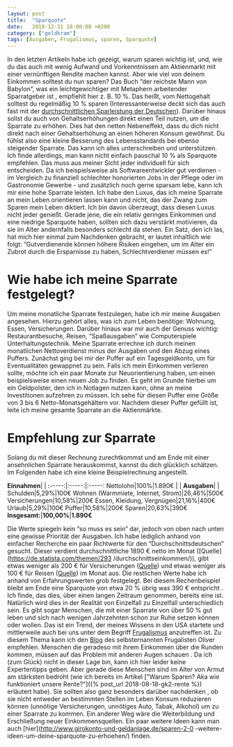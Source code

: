 ```yaml
---
layout: post
title:  "Sparquote"
date:   2018-12-31 18:00:00 +0200
category: ["geldkram"]
tags: [Ausgaben, Frugalismus, sparen, Sparquote]
---
```


In den letzten Artikeln habe ich gezeigt, warum sparen wichtig ist, und, wie du das auch mit wenig Aufwand und Vorkenntnissen am Aktienmarkt mit einer vernünftigen Rendite machen kannst. Aber wie viel von deinem Einkommen solltest du nun sparen? 
Das Buch “der reichste Mann von Babylon”, was ein leichtgewichtiger mit Metaphern arbeitender Sparratgeber ist
, empfiehlt hier z. B. 10 %. Das heißt, vom Nettogehalt solltest du regelmäßig 10 % sparen (Interessanterweise deckt sich das auch fast mit der [durchschnittlichen Sparleistung der Deutschen](https://www.tagesgeldvergleich.net/statistiken/sparquote.html)). Darüber hinaus sollst du auch von Gehaltserhöhungen direkt einen Teil nutzen, um die Sparrate zu erhöhen. Dies hat den netten Nebeneffekt, dass du dich nicht direkt nach einer Gehaltserhöhung an einen höheren Konsum gewöhnst. Du fühlst also eine kleine Besserung des Lebensstandards bei ebenso steigender Sparrate. Das kann ich alles unterschreiben und unterstützen. 
Ich finde allerdings, man kann nicht einfach pauschal 10 % als Sparquote empfehlen. Das muss aus meiner Sicht jeder individuell für sich entscheiden. Da ich beispielsweise als Softwareentwickler gut verdienen - im Vergleich zu finanziell schlechter honorierten Jobs in der Pflege oder im Gastronomie Gewerbe - und zusätzlich noch gerne sparsam lebe, kann ich mir eine hohe Sparrate leisten. Ich habe den Luxus, das ich meine Sparrate an mein Leben orientieren lassen kann und nicht, das der Zwang zum Sparen mein Leben diktiert. Ich bin davon überzeugt, dass diesen Luxus nicht jeder genießt. Gerade jene, die ein relativ geringes Einkommen und eine niedrige Sparquote haben, sollten sich dazu verstärkt motivieren, da sie im Alter andernfalls besonders schlecht da stehen. Ein Satz, den ich las, hat mich hier einmal zum Nachdenken gebracht, er lautet inhaltlich wie folgt: “Gutverdienende können höhere Risiken eingehen, um im Alter ein Zubrot durch die Ersparnisse zu haben, Schlechtverdiener müssen es!”

# Wie habe ich meine Sparrate festgelegt?

Um meine monatliche Sparrate festzulegen, habe ich mir meine Ausgaben angesehen. Hierzu gehört alles, was ich zum Leben benötige: Wohnung, Essen, Versicherungen. Darüber hinaus war mir auch der Genuss wichtig: Restaurantbesuche, Reisen, “Spaßausgaben” wie Computerspiele Unterhaltungstechnik. Meine Sparrate errechne ich durch meinen monatlichen Nettoverdienst minus der Ausgaben und den Abzug eines Puffers. Zunächst ging bei mir der Puffer auf ein Tagesgeldkonto, um für Eventualitäten gewappnet zu sein. Falls ich mein Einkommen verlieren sollte, möchte ich ein paar Monate zur Neuorientierung haben, um einen beispielsweise einen neuen Job zu finden. Es geht im Grunde hierbei um ein Geldpolster, den ich in Notlagen nutzen kann, ohne an meine Investitionen aufzehren zu müssen. Ich sehe für diesen Puffer eine Größe von 3 bis 6 Netto-Monatsgehältern vor. Nachdem dieser Puffer gefüllt ist, leite ich meine gesamte Sparrate an die Aktienmärkte.

# Empfehlung zur Sparrate

Solang du mit dieser Rechnung zurechtkommst und am Ende mit einer ansehnlichen Sparrate herauskommst, kannst du dich glücklich schätzen. Im Folgenden habe ich eine kleine Beispielrechnung angestellt.

**Einnahmen**| | 
:-----:|:-----:|:-----:
Nettolohn|100%|1.890€
 | | 
**Ausgaben**| | 
Schulden|5,29%|100€
Wohnen (Warmmiete, Internet, Strom)|26,46%|500€
Versicherungen|10,58%|200€
Essen, Kleidung, Vergnügen|21,16%|400€
Urlaub|5,29%|100€
Puffer|10,58%|200€
Sparen|20,63%|390€
**Insgesamt:**|**100,00%**|**1.890€**

Die Werte spiegeln kein “so muss es sein” dar, jedoch von oben nach unten eine gewisse Priorität der Ausgaben. Ich
 habe lediglich anhand von einfacher Recherche ein paar Richtwerte für den “Durchschnittsdeutschen” gesucht. Dieser
  verdient durchschnittliche 1890 € netto im Monat ([Quelle](https://de.statista.com/themen/293
  /durchschnittseinkommen/)), gibt etwas weniger als 200 € für Versicherungen ([Quelle](https://www.handelsblatt.com/finanzen/vorsorge/versicherung/europaweiter-vergleich-jeder-deutsche-zahlt-2219-euro-im-jahr-fuer-versicherungen/9506130.html?ticket=ST-3460887-fV6b2mnDYC4YIT9dUQW9-ap1)) und
   etwas weniger als 100 € für Reisen ([Quelle](https://www.sueddeutsche.de/geld/tourismus-oma-packt-die-koffer-1.2335580)) im Monat aus. Die restlichen Werte habe ich anhand von
    Erfahrungswerten
    grob festgelegt. Bei diesem Rechenbeispiel bleibt am Ende eine Sparquote von etwa 20 % übrig was 390 € entspricht
    . Ich finde, das dies, über einen langen Zeitraum genommen, bereits eine ist. Natürlich wird dies in der Realität
     von Einzelfall zu Einzelfall unterschiedlich sein. Es gibt sogar Menschen, die mit einer Sparrate von über 50 % gut leben und sich nach wenigen Jahrzehnten schon zur Ruhe setzen können oder wollen. Das ist ein Trend, der meines Wissens in den USA startete und mittlerweile auch bei uns unter dem Begriff [Frugalismus](https://de.wikipedia.org/wiki/Bescheidenheit#Frugalismus) anzutreffen ist. Zu diesem Thema kann ich den [Blog](https://frugalisten.de/) des selbsternannten Frugalisten Oliver empfehlen.
Menschen die geradeso mit ihrem Einkommen über die Runden kommen, müssen auf das Problem mit anderen Augen schauen
. Da ich (zum Glück) nicht in dieser Lage bin, kann ich hier leider keine Expertentipps geben. Aber gerade diese
 Menschen sind im Alter von Armut am stärksten bedroht (wie ich bereits im Artikel ["Warum Sparen? Aka wie
  funktioniert unsere Rente?"]({% post_url 2018-08-18-gk2-rente %}) erläutert habe). Sie sollten also ganz
  besonders
  darüber nachdenken
 , ob sie nicht entweder an bestimmten Stellen im Leben Konsum reduzieren können (unnötige Versicherungen, unnötiges
  Auto, Tabak, Alkohol) um zu einer Sparrate zu kommen. Ein anderer Weg wäre die Weiterbildung und Erschließung neuer
   Einkommensquellen. Ein paar weitere Ideen kann man auch [hier](http://www.girokonto-und-geldanlage.de/sparen-2-0
   -weitere-ideen-um-deine-sparquote-zu-erhoehen/) finden.